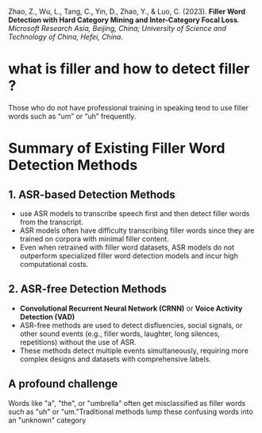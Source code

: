 
Zhao, Z., Wu, L., Tang, C., Yin, D., Zhao, Y., & Luo, C. (2023). **Filler Word Detection with Hard Category Mining and Inter-Category Focal Loss**. *Microsoft Research Asia, Beijing, China; University of Science and Technology of China, Hefei, China*.
# what is filler and how to detect filler ?
Those who do not have professional training in speaking tend to use filler words such as “um” or “uh” frequently.
# Summary of Existing Filler Word Detection Methods
## 1. ASR-based Detection Methods
- use ASR models to transcribe speech first and then detect filler words from the transcript.
- ASR models often have difficulty transcribing filler words since they are trained on corpora with minimal filler content.
- Even when retrained with filler word datasets, ASR models do not outperform specialized filler word detection models and incur high computational costs.

## 2. ASR-free Detection Methods
- **Convolutional Recurrent Neural Network (CRNN)** or **Voice Activity Detection (VAD)**
- ASR-free methods are used to detect disfluencies, social signals, or other sound events (e.g., filler words, laughter, long silences, repetitions) without the use of ASR.
- These methods detect multiple events simultaneously, requiring more complex designs and datasets with comprehensive labels.

## A profound challenge
Words like "a", "the", or "umbrella" often get misclassified as filler words such as "uh" or "um."Traditional methods lump these confusing words into an "unknown" category

